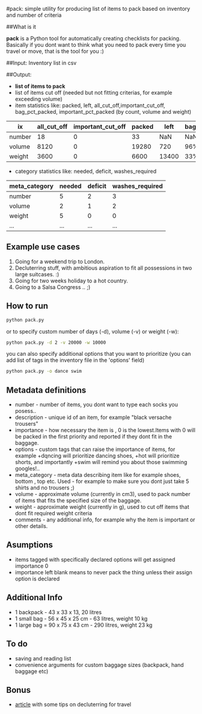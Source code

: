 #pack: simple utility for producing list of items to pack based on inventory and number of criteria


##What is it

**pack** is a Python tool for automatically creating checklists for packing. 
Basically if you dont want to think what you need to pack every time you travel or move, that is the tool for you :)

##Input:
Inventory list in csv

##Output:
- **list of items to pack**
- list of items cut off (needed but not fitting criterias, for example exceeding volume)
- item statistics like: packed, left, all_cut_off,important_cut_off, bag_pct_packed, important_pct_packed (by count, volume and weight)

| ix | all_cut_off | important_cut_off | packed | left | bag_pct_packed | important_pct_packed |
|---|---|---|---|---|---|---|                                                                           
|number|18|0|33|NaN|NaN|100%|
|volume|8120|0|19280|720|96%|100%|
|weight|3600|0|6600|13400|33%|100%|

- category statistics like: needed, deficit, washes_required

| meta_category | needed | deficit | washes_required |
|---|---|---|---|                                                                        
|number|5|2|3|
|volume|2|1|2|
|weight|5|0|0|
|...|...|...|...|


## Example use cases

1. Going for a weekend trip to London.
2. Decluterring stuff, with ambitious aspiration to fit all possessions in two large suitcases. :) 
3. Going for two weeks holiday to a hot country.
4. Going to a Salsa Congress .. ;)


## How to run

```sh
python pack.py
```

or to specify custom number of days (-d), volume (-v) or weight (-w):

```sh
python pack.py -d 2 -v 20000 -w 10000
```

you can also specify additional options that you want to prioritize (you can add list of tags in the inventory file in the 'options' field)

```sh
python pack.py -o dance swim
```


## Metadata definitions

- number - number of items, you dont want to type each socks you posess..
- description - unique id of an item, for example "black versache trousers"
- importance - how necessary the item is , 0 is the lowest.Items with 0 will be packed in the first priority and reported if they dont fit in the baggage.
- options - custom tags that can raise the importance of items, for example +dqncing will prioritize dancing shoes, +hot will prioritize shorts, and importantly +swim will remind you about those swimming googles!..
- meta_category - meta data describing item like for example shoes, bottom , top etc. Used - for example to make sure you dont just take 5 shirts and no trousers ;)
- volume - approximate volume (currently in cm3), used to pack number of items that fits the specified size of the baggage.
- weight - approximate weight (currently in g), used to cut off items that dont fit required weight criteria
- comments - any additional info, for example why the item is important or other details.

## Asumptions

- items tagged with specifically declared options will get assigned importance 0
- importance left blank means to never pack the thing unless their assign option is declared


## Additional Info

- 1 backpack - 43 x 33 x 13, 20 litres
- 1 small bag - 56 x 45 x 25 cm - 63 litres, weight 10 kg
- 1 large bag = 90 x 75 x 43 cm - 290 litres, weight 23 kg


## To do

- saving and reading list
- convenience arguments for custom baggage sizes (backpack, hand baggage etc)


## Bonus

* [article](http://foodandphotosrtw.com/2015/03/23/declutter-apartment/) with some tips on decluterring for travel





